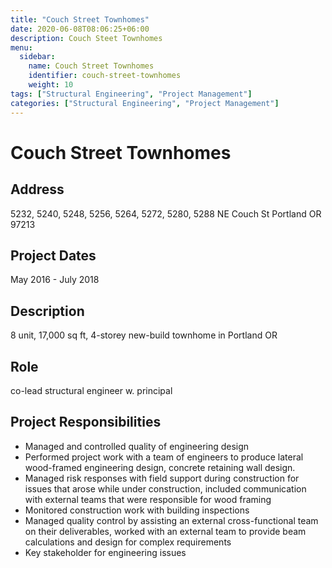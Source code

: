 ```yaml
---
title: "Couch Street Townhomes"
date: 2020-06-08T08:06:25+06:00
description: Couch Steet Townhomes
menu:
  sidebar:
    name: Couch Street Townhomes
    identifier: couch-street-townhomes
    weight: 10
tags: ["Structural Engineering", "Project Management"]
categories: ["Structural Engineering", "Project Management"]
---
```


# Couch Street Townhomes

## Address
5232, 5240, 5248, 5256, 5264, 5272, 5280, 5288 NE Couch St Portland OR 97213

## Project Dates
May 2016 - July 2018

## Description
8 unit, 17,000 sq ft, 4-storey new-build townhome in Portland OR

## Role
co-lead structural engineer w. principal

## Project Responsibilities
- Managed and controlled quality of engineering design
- Performed project work with a team of engineers to produce lateral wood-framed engineering design, concrete retaining wall design.
- Managed risk responses with field support during construction for issues that arose while under construction, included communication with external teams that were responsible for wood framing
- Monitored construction work with building inspections
- Managed quality control by assisting an external cross-functional team on their deliverables, worked with an external team to provide beam calculations and design for complex requirements
- Key stakeholder for engineering issues